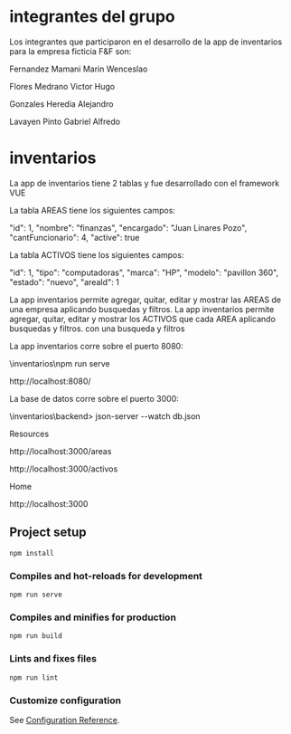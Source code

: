 # integrantes del grupo

Los integrantes que participaron en el desarrollo de la app de inventarios para la empresa ficticia F&F son:

Fernandez Mamani Marin Wenceslao

Flores Medrano Victor Hugo

Gonzales Heredia Alejandro

Lavayen Pinto Gabriel Alfredo

# inventarios

La app de inventarios tiene 2 tablas y fue desarrollado con el framework VUE

La tabla AREAS tiene los siguientes campos:

"id": 1,
"nombre": "finanzas",
"encargado": "Juan Linares Pozo",
"cantFuncionario": 4,
"active": true

La tabla ACTIVOS tiene los siguientes campos:

"id": 1,
"tipo": "computadoras",
"marca": "HP",
"modelo": "pavillon 360",
"estado": "nuevo",
"areaId": 1

La app inventarios permite agregar, quitar, editar y mostrar las AREAS de una empresa aplicando busquedas y filtros.
La app inventarios permite agregar, quitar, editar y mostrar los ACTIVOS que cada AREA aplicando busquedas y filtros.
con una busqueda y filtros

La app inventarios corre sobre el puerto 8080:

\inventarios\npm run serve

http://localhost:8080/

La base de datos corre sobre el puerto 3000:

\inventarios\backend> json-server --watch db.json

Resources

http://localhost:3000/areas

http://localhost:3000/activos

Home

http://localhost:3000

## Project setup

```
npm install
```

### Compiles and hot-reloads for development

```
npm run serve
```

### Compiles and minifies for production

```
npm run build
```

### Lints and fixes files

```
npm run lint
```

### Customize configuration

See [Configuration Reference](https://cli.vuejs.org/config/).
